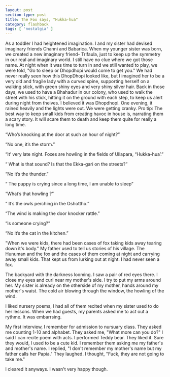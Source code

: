 ```yaml
---
layout: post
section-type: post
title: The Fox says, "Hukka-hua"
category: flashback
tags: [ 'nostalgia' ]
---
```


As a toddler I had heightened imagination. I and my sister had devised imaginary friends Channi and Babarica. When my younger sister was born, we created a new imaginary friend- Trifaula, just to keep up the symmetry in our real and imaginary world. I still have no clue where we got those name. At night when it was time to turn in and we still wanted to play, we were told, "Go to sleep or Dhopdhopi would come to get you." We had never really seen how this DhopDhopi looked like, but I imagined her to be a very old and fragile lady with a curved spine, supporting herself on a walking stick, with green shiny eyes and very shiny silver hair. Back in those days, we used to have a Bhahadur in our colony, who used to walk the street with his stick, hitting it on the ground with each step, to keep us alert during night from theives. I believed it was Dhopdhopi. One evening, it rained heavily and the lights were out. We were getting cranky. Pro tip: The best way to keep small kids from creating havoc in house is, narrating them a scary story. It will scare them to death and keep them quite for really a long time.

“Who’s knocking at the door at such an hour of night?”

“No one, it’s the storm.”

“It’ very late night. Foxes are howling in the fields of Ullapara, “Hukka-hua’.”

“ What is that sound? Is that the Ekka-gari on the streets?”

“No it’s the thunder.”

“ The puppy is crying since a long time, I am unable to sleep”

“What’s that howling ?”

“ It’s the owls perching in the  Oshottho.”

“The wind is making the door knocker rattle.”

“Is someone crying?”

“No it’s the cat in the kitchen.”

"When we were kids, there had been cases of fox taking kids away tearing down it's body." My father used to tell us stories of his village. The Hunuman and the fox and the cases of them coming at night and carrying away small kids. That kept us from lurking out at night.  I had never seen a fox. 

The backyard with the darkness looming. I saw a pair of red eyes there. I close my eyes and curl near my mother's side. I try to put my arms around her. My sister is already on the otherside of my mother, hands around my mother's waist. The cold air blowing through the window, the howling of the wind.

I liked nursery poems, I had all of them recited when my sister used to do her lessons. When we had guests, my parents asked me to act out a rythme. It was embarrsing.

My first interview, I remember for admission to nursuary class. They asked me counting 1-10 and alphabet. They asked me, "What more can you do?" I said I can recite poem with acts. I performed Teddy bear. They liked it. Sure they would, I used to be a cute kid. I remember them asking me my father's and mother's name. I replied, "I don't remember my mother's name but my father calls her Papia." They laughed. I thought, "Fuck, they are not going to take me."

I cleared it anyways. I wasn't very happy though.
